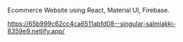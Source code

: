 Ecommerce Website using React, Material UI, Firebase.

https://65b999c62cc4ca6511abfd08--singular-salmiakki-8359e9.netlify.app/
